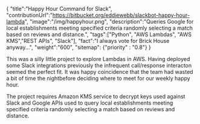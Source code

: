 {
    "title":"Happy Hour Command for Slack",
    "contributionUrl":"https://bitbucket.org/eddiewebb/slackbot-happy-hour-lambda",
    "image":"/img/happyhour.png",
    "description":"Queries Google for local establishments meeting specified criteria randomly selecting a match based on reviews and distance.",
    "tags":["Python", "AWS Lambdas", "AWS KMS","REST APIs", "Slack"],
    "fact":"I always vote for Brick House anyway...",
    "weight":"600",
    "sitemap": {"priority" : "0.8"}
}

<p>This was a silly little project to explore Lambdas in AWS. Having deployed some Slack integrations previously the infrequent call/response interacton seemed the perfect fit.  It was happy coincidence that the team had wasted a bit of time the nightbefore deciding where to meet for our weekly happy hour.</p>

<p>The project requires Amazon KMS service to decrypt keys used against Slack and Google APIs used to query local establishments meeting specified criteria randomly selecting a match based on reviews and distance.</p>
